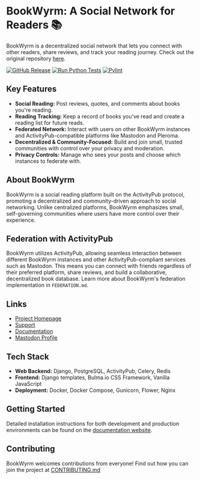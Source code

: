 # BookWyrm: A Social Network for Readers 📚

BookWyrm is a decentralized social network that lets you connect with other readers, share reviews, and track your reading journey.  Check out the original repository [here](https://github.com/bookwyrm-social/bookwyrm).

[![GitHub Release](https://img.shields.io/github/release/bookwyrm-social/bookwyrm.svg?colorB=58839b)](https://github.com/bookwyrm-social/bookwyrm/releases)
[![Run Python Tests](https://github.com/bookwyrm-social/bookwyrm/actions/workflows/django-tests.yml/badge.svg)](https://github.com/bookwyrm-social/bookwyrm/actions/workflows/django-tests.yml)
[![Pylint](https://github.com/bookwyrm-social/bookwyrm/actions/workflows/pylint.yml/badge.svg)](https://github.com/bookwyrm-social/bookwyrm/actions/workflows/pylint.yml)

## Key Features

*   **Social Reading:** Post reviews, quotes, and comments about books you're reading.
*   **Reading Tracking:** Keep a record of books you've read and create a reading list for future reads.
*   **Federated Network:** Interact with users on other BookWyrm instances and ActivityPub-compatible platforms like Mastodon and Pleroma.
*   **Decentralized & Community-Focused:** Build and join small, trusted communities with control over your privacy and moderation.
*   **Privacy Controls:** Manage who sees your posts and choose which instances to federate with.

## About BookWyrm

BookWyrm is a social reading platform built on the ActivityPub protocol, promoting a decentralized and community-driven approach to social networking. Unlike centralized platforms, BookWyrm emphasizes small, self-governing communities where users have more control over their experience.

## Federation with ActivityPub

BookWyrm utilizes ActivityPub, allowing seamless interaction between different BookWyrm instances and other ActivityPub-compliant services such as Mastodon. This means you can connect with friends regardless of their preferred platform, share reviews, and build a collaborative, decentralized book database.  Learn more about BookWyrm's federation implementation in `FEDERATION.md`.

## Links

*   [Project Homepage](https://joinbookwyrm.com/)
*   [Support](https://patreon.com/bookwyrm)
*   [Documentation](https://docs.joinbookwyrm.com/)
*   [Mastodon Profile](https://tech.lgbt/@bookwyrm)

## Tech Stack

*   **Web Backend:** Django, PostgreSQL, ActivityPub, Celery, Redis
*   **Frontend:** Django templates, Bulma.io CSS Framework, Vanilla JavaScript
*   **Deployment:** Docker, Docker Compose, Gunicorn, Flower, Nginx

## Getting Started

Detailed installation instructions for both development and production environments can be found on the [documentation website](https://docs.joinbookwyrm.com/).

## Contributing

BookWyrm welcomes contributions from everyone! Find out how you can join the project at [CONTRIBUTING.md](https://github.com/bookwyrm-social/bookwyrm/blob/main/CONTRIBUTING.md)